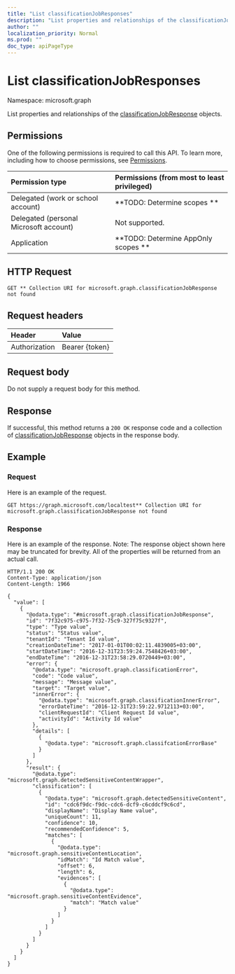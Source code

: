 ```yaml
---
title: "List classificationJobResponses"
description: "List properties and relationships of the classificationJobResponse objects."
author: ""
localization_priority: Normal
ms.prod: ""
doc_type: apiPageType
---
```


# List classificationJobResponses

Namespace: microsoft.graph

List properties and relationships of the [classificationJobResponse](../resources/classificationjobresponse.md) objects.

## Permissions
One of the following permissions is required to call this API. To learn more, including how to choose permissions, see [Permissions](/concepts/permissions-reference.md).

|Permission type|Permissions (from most to least privileged)|
|:---|:---|
|Delegated (work or school account)|**TODO: Determine scopes **|
|Delegated (personal Microsoft account)|Not supported.|
|Application|**TODO: Determine AppOnly scopes **|

## HTTP Request
<!-- {
  "blockType": "ignored"
}
-->
``` http
GET ** Collection URI for microsoft.graph.classificationJobResponse not found
```

## Request headers
|Header|Value|
|:---|:---|
|Authorization|Bearer {token}|

## Request body
Do not supply a request body for this method.

## Response
If successful, this method returns a `200 OK` response code and a collection of [classificationJobResponse](../resources/classificationjobresponse.md) objects in the response body.

## Example

### Request
Here is an example of the request.
<!-- {
  "blockType": "request",
  "name": "get_classificationjobresponse"
}
-->
``` http
GET https://graph.microsoft.com/localtest** Collection URI for microsoft.graph.classificationJobResponse not found
```

### Response
Here is an example of the response. Note: The response object shown here may be truncated for brevity. All of the properties will be returned from an actual call.
<!-- {
  "blockType": "response",
  "truncated": true,
  "@odata.type": "collection(microsoft.graph.classificationjobresponse)"
}
-->
``` http
HTTP/1.1 200 OK
Content-Type: application/json
Content-Length: 1966

{
  "value": [
    {
      "@odata.type": "#microsoft.graph.classificationJobResponse",
      "id": "7f32c975-c975-7f32-75c9-327f75c9327f",
      "type": "Type value",
      "status": "Status value",
      "tenantId": "Tenant Id value",
      "creationDateTime": "2017-01-01T00:02:11.4839005+03:00",
      "startDateTime": "2016-12-31T23:59:24.7548426+03:00",
      "endDateTime": "2016-12-31T23:58:29.0720449+03:00",
      "error": {
        "@odata.type": "microsoft.graph.classificationError",
        "code": "Code value",
        "message": "Message value",
        "target": "Target value",
        "innerError": {
          "@odata.type": "microsoft.graph.classificationInnerError",
          "errorDateTime": "2016-12-31T23:59:22.9712113+03:00",
          "clientRequestId": "Client Request Id value",
          "activityId": "Activity Id value"
        },
        "details": [
          {
            "@odata.type": "microsoft.graph.classifcationErrorBase"
          }
        ]
      },
      "result": {
        "@odata.type": "microsoft.graph.detectedSensitiveContentWrapper",
        "classification": [
          {
            "@odata.type": "microsoft.graph.detectedSensitiveContent",
            "id": "cdc6f9dc-f9dc-cdc6-dcf9-c6cddcf9c6cd",
            "displayName": "Display Name value",
            "uniqueCount": 11,
            "confidence": 10,
            "recommendedConfidence": 5,
            "matches": [
              {
                "@odata.type": "microsoft.graph.sensitiveContentLocation",
                "idMatch": "Id Match value",
                "offset": 6,
                "length": 6,
                "evidences": [
                  {
                    "@odata.type": "microsoft.graph.sensitiveContentEvidence",
                    "match": "Match value"
                  }
                ]
              }
            ]
          }
        ]
      }
    }
  ]
}
```

